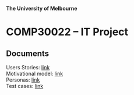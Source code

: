 **The University of Melbourne**
# COMP30022 – IT Project



## Documents

Users Stories: [link](docs/UserStory.pdf)  
Motivational model: [link](docs/4+1models.pdf)  
Personas: [link](docs/UseCases.pdf)  
Test cases: [link](tests/TestCases.pdf)  


